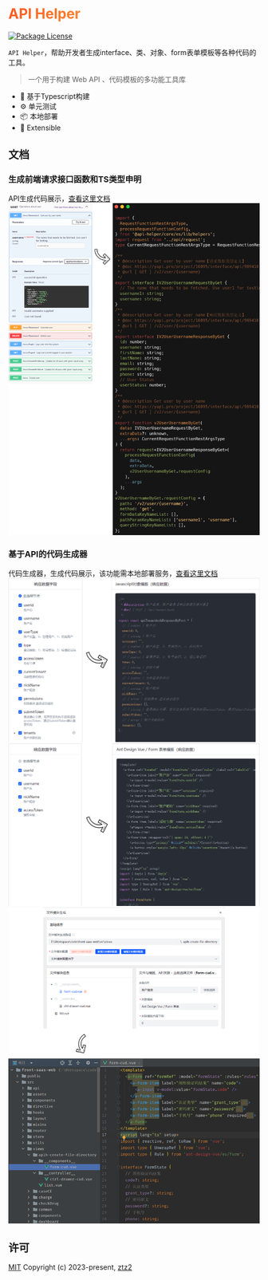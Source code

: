 <h1
    style="background: -webkit-linear-gradient(315deg, rgb(255,87,34) 0%, #fee140 100%);
    background-clip: text;
    -webkit-background-clip: text;
    -webkit-text-fill-color: transparent"
>
    <a href="https://github.com/ztz2/api-helper" target="_blank">
        API Helper
    </a>
</h1>
<p>
    <a href="https://www.npmjs.com/org/api-helper">
        <img src="https://img.shields.io/npm/l/@api-helper/core" alt="Package License" />
    </a>
</p>

`API Helper`，帮助开发者生成interface、类、对象、form表单模板等各种代码的工具。

> 一个用于构建 Web API 、代码模板的多功能工具库

- 💪 基于Typescript构建
- ⚙️ 单元测试
- 📦 本地部署
- 🔌 Extensible

## 文档
### 生成前端请求接口函数和TS类型申明
API生成代码展示，[查看这里文档](./packages/cli/README.md)
![](./packages/docs/src/public/images/api-code.png)

### 基于API的代码生成器
代码生成器，生成代码展示，该功能需本地部署服务，[查看这里文档](./packages/server/README.md)
![](./packages/docs/src/public/images/map-code.png)
![](./packages/docs/src/public/images/form-code.png)
![](./packages/docs/src/public/images/file-directory.png)

## 许可
[MIT](https://opensource.org/licenses/MIT) Copyright (c) 2023-present, [ztz2](https://github.com/ztz2)
